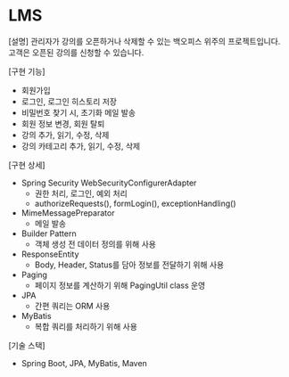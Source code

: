 # LMS
[설명]
관리자가 강의를 오픈하거나 삭제할 수 있는 백오피스 위주의 프로젝트입니다.
고객은 오픈된 강의를 신청할 수 있습니다. 

[구현 기능]
- 회원가입
- 로그인, 로그인 히스토리 저장
- 비밀번호 찾기 시, 초기화 메일 발송
- 회원 정보 변경, 회원 탈퇴
- 강의 추가, 읽기, 수정, 삭제
- 강의 카테고리 추가, 읽기, 수정, 삭제

[구현 상세]
- Spring Security WebSecurityConfigurerAdapter
  - 권한 처리, 로그인, 예외 처리
  - authorizeRequests(), formLogin(), exceptionHandling()
- MimeMessagePreparator
  - 메일 발송
- Builder Pattern
  - 객체 생성 전 데이터 정의를 위해 사용
- ResponseEntity
  - Body, Header, Status를 담아 정보를 전달하기 위해 사용
- Paging
  - 페이지 정보를 계산하기 위해 PagingUtil class 운영
- JPA
  - 간편 쿼리는 ORM 사용
- MyBatis
  - 복합 쿼리를 처리하기 위해 사용

[기술 스택]
- Spring Boot, JPA, MyBatis, Maven
